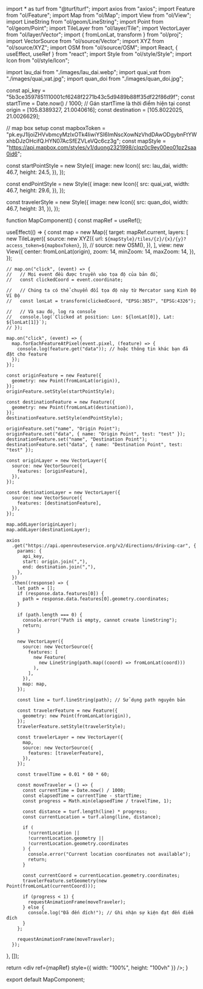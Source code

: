 import \* as turf from "@turf/turf";
import axios from "axios";
import Feature from "ol/Feature";
import Map from "ol/Map";
import View from "ol/View";
import LineString from "ol/geom/LineString";
import Point from "ol/geom/Point";
import TileLayer from "ol/layer/Tile";
import VectorLayer from "ol/layer/Vector";
import { fromLonLat, transform } from "ol/proj";
import VectorSource from "ol/source/Vector";
import XYZ from "ol/source/XYZ";
import OSM from "ol/source/OSM";
import React, { useEffect, useRef } from "react";
import Style from "ol/style/Style";
import Icon from "ol/style/Icon";

import lau_dai from "./images/lau_dai.webp";
import quai_vat from "./images/quai_vat.jpg";
import quan_doi from "./images/quan_doi.jpg";

const api_key = "5b3ce3597851110001cf6248f2271b43c5d9489b88ff35df22f86d9f";
const startTime = Date.now() / 1000; // Gán startTime là thời điểm hiện tại
const origin = [105.8389327, 21.0040616];
const destination = [105.8022025, 21.0026629];

// map box setup
const mapboxToken =
"pk.eyJ1IjoiZHVvbmcyMzIxOTk4IiwiYSI6ImNscXowNzVhdDAwODgybnFtYWxhbDJzOHcifQ.HYN07AcSfEZVLeVQc6cz3g";
const mapStyle =
"https://api.mapbox.com/styles/v1/duong2321998/clqz0c9ey00eo01pz2saa0id6";

const startPointStyle = new Style({
image: new Icon({
src: lau_dai,
width: 46.7,
height: 24.5,
}),
});

const endPointStyle = new Style({
image: new Icon({
src: quai_vat,
width: 46.7,
height: 29.6,
}),
});

const travelerStyle = new Style({
image: new Icon({
src: quan_doi,
width: 46.7,
height: 31,
}),
});

function MapComponent() {
const mapRef = useRef();

useEffect(() => {
const map = new Map({
target: mapRef.current,
layers: [
new TileLayer({
source: new XYZ({
url: `${mapStyle}/tiles/{z}/{x}/{y}?access_token=${mapboxToken}`,
}),
// source: new OSM(),
}),
],
view: new View({
center: fromLonLat(origin),
zoom: 14,
minZoom: 14,
maxZoom: 14,
}),
});

    // map.on("click", (event) => {
    //   // Mọi event đều được truyền vào tọa độ của bản đồ,
    //   const clickedCoord = event.coordinate;

    //   // Chúng ta có thể chuyển đổi tọa độ này từ Mercator sang Kinh Độ Vĩ Độ
    //   const lonLat = transform(clickedCoord, "EPSG:3857", "EPSG:4326");

    //   // Và sau đó, log ra console
    //   console.log(`Clicked at position: Lon: ${lonLat[0]}, Lat: ${lonLat[1]}`);
    // });

    map.on("click", (event) => {
      map.forEachFeatureAtPixel(event.pixel, (feature) => {
        console.log(feature.get("data")); // hoặc thông tin khác bạn đã đặt cho feature
      });
    });

    const originFeature = new Feature({
      geometry: new Point(fromLonLat(origin)),
    });
    originFeature.setStyle(startPointStyle);

    const destinationFeature = new Feature({
      geometry: new Point(fromLonLat(destination)),
    });
    destinationFeature.setStyle(endPointStyle);

    originFeature.set("name", "Origin Point");
    originFeature.set("data", { name: "Origin Point", test: "test" });
    destinationFeature.set("name", "Destination Point");
    destinationFeature.set("data", { name: "Destination Point", test: "test" });

    const originLayer = new VectorLayer({
      source: new VectorSource({
        features: [originFeature],
      }),
    });

    const destinationLayer = new VectorLayer({
      source: new VectorSource({
        features: [destinationFeature],
      }),
    });

    map.addLayer(originLayer);
    map.addLayer(destinationLayer);

    axios
      .get("https://api.openrouteservice.org/v2/directions/driving-car", {
        params: {
          api_key,
          start: origin.join(","),
          end: destination.join(","),
        },
      })
      .then((response) => {
        let path = [];
        if (response.data.features[0]) {
          path = response.data.features[0].geometry.coordinates;
        }

        if (path.length === 0) {
          console.error("Path is empty, cannot create lineString");
          return;
        }

        new VectorLayer({
          source: new VectorSource({
            features: [
              new Feature(
                new LineString(path.map((coord) => fromLonLat(coord)))
              ),
            ],
          }),
          map: map,
        });

        const line = turf.lineString(path); // Sử dụng path nguyên bản

        const travelerFeature = new Feature({
          geometry: new Point(fromLonLat(origin)),
        });
        travelerFeature.setStyle(travelerStyle);

        const travelerLayer = new VectorLayer({
          map,
          source: new VectorSource({
            features: [travelerFeature],
          }),
        });

        const travelTime = 0.01 * 60 * 60;

        const moveTraveler = () => {
          const currentTime = Date.now() / 1000;
          const elapsedTime = currentTime - startTime;
          const progress = Math.min(elapsedTime / travelTime, 1);

          const distance = turf.length(line) * progress;
          const currentLocation = turf.along(line, distance);

          if (
            !currentLocation ||
            !currentLocation.geometry ||
            !currentLocation.geometry.coordinates
          ) {
            console.error("Current location coordinates not available");
            return;
          }

          const currentCoord = currentLocation.geometry.coordinates;
          travelerFeature.setGeometry(new Point(fromLonLat(currentCoord)));

          if (progress < 1) {
            requestAnimationFrame(moveTraveler);
          } else {
            console.log("Đã đến đích!"); // Ghi nhận sự kiện đạt đến điểm đích
          }
        };

        requestAnimationFrame(moveTraveler);
      });

}, []);

return <div ref={mapRef} style={{ width: "100%", height: "100vh" }} />;
}

export default MapComponent;
